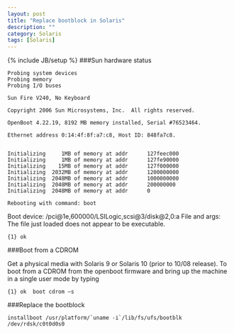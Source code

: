 ```yaml
---
layout: post
title: "Replace bootblock in Solaris"
description: ""
category: Solaris
tags: [Solaris]
---
```

{% include JB/setup %}
###Sun hardware status


	Probing system devices
	Probing memory
	Probing I/O buses

	Sun Fire V240, No Keyboard

	Copyright 2006 Sun Microsystems, Inc.  All rights reserved.

	OpenBoot 4.22.19, 8192 MB memory installed, Serial #76523464.

	Ethernet address 0:14:4f:8f:a7:c8, Host ID: 848fa7c8.


	Initializing     1MB of memory at addr		127feec000                                                                   
 	Initializing     1MB of memory at addr		127fe90000                                                                     
	Initializing    15MB of memory at addr		127f000000                                                                     
 	Initializing  2032MB of memory at addr 		1200000000                                                                     
 	Initializing  2048MB of memory at addr 		1000000000                                                                     
 	Initializing  2048MB of memory at addr		200000000                                                                    
 	Initializing  2048MB of memory at addr      0                                                                     

	Rebooting with command: boot
Boot device: /pci@1e,600000/LSILogic,scsi@3/disk@2,0:a  File and args: 
The file just loaded does not appear to be executable.


	{1} ok  


###Boot from a CDROM

Get a physical media with Solaris 9 or Solaris 10 (prior to 10/08 release). To boot from a CDROM from the openboot firmware and bring up the machine in a single user mode by typing

	{1} ok  boot cdrom –s 

###Replace the bootblock

	installboot /usr/platform/`uname -i`/lib/fs/ufs/bootblk /dev/rdsk/c0t0d0s0
